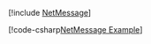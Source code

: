 [!include [NetMessage](../../../examples/NetMessage/README.md)]

[!code-csharp[NetMessage Example](../../../examples/NetMessage/NetMessage.cs)]
